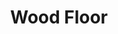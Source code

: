---
templateKey: blog-post
featuredpost: false
featuredimage: /assets/Wood_Floor.png
title: Wood Floor
description: Decor
testfield: 656
---
